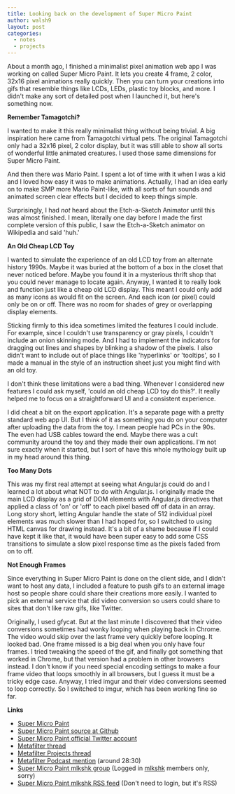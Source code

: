 ```yaml
---
title: Looking back on the development of Super Micro Paint
author: walsh9
layout: post
categories:
  - notes
  - projects
---
```

About a month ago, I finished a minimalist pixel animation web app I was working on called Super Micro Paint. It lets you create 4 frame, 2 color, 32x16 pixel animations really quickly. Then you can turn your creations into gifs that resemble things like LCDs, LEDs, plastic toy blocks, and more. I didn't make any sort of detailed post when I launched it, but here's something now.

**Remember Tamagotchi?**

I wanted to make it this really minimalist thing without being trivial. A big inspiration here came from Tamagotchi virtual pets. The original Tamagotchi only had a 32x16 pixel, 2 color display, but it was still able to show all sorts of wonderful little animated creatures. I used those same dimensions for Super Micro Paint.

And then there was Mario Paint. I spent a lot of time with it when I was a kid and I loved how easy it was to make animations. Actually, I had an idea early on to make SMP more Mario Paint-like, with all sorts of fun sounds and animated screen clear effects but I decided to keep things simple.

Surprisingly, I had <i>not</i> heard about the Etch-a-Sketch Animator until this was almost finished. I mean, literally one day before I made the first complete version of this public, I saw the Etch-a-Sketch animator on Wikipedia and said 'huh.'

**An Old Cheap LCD Toy**

I wanted to simulate the experience of an old LCD toy from an alternate history 1990s. Maybe it was buried at the bottom of a box in the closet that never noticed before. Maybe you found it in a mysterious thrift shop that you could never manage to locate again. Anyway, I wanted it to really look and function just like a cheap old LCD display. This meant I could only add as many icons as would fit on the screen. And each icon (or pixel) could only be on or off. There was no room for shades of grey or overlapping display elements.

Sticking firmly to this idea sometimes limited the features I could include. For example, since I couldn't use transparency or gray pixels, I couldn't include an onion skinning mode. And I had to implement the indicators for dragging out lines and shapes by blinking a shadow of the pixels. I also didn't want to include out of place things like 'hyperlinks' or 'tooltips', so I made a manual in the style of an instruction sheet just you might find with an old toy.

I don't think these limitations were a bad thing. Whenever I considered new features I could ask myself, 'could an old cheap LCD toy do this?'. It really helped me to focus on a straightforward UI and a consistent experience.

I did cheat a bit on the export application. It's a separate page with a pretty standard web app UI. But I think of it as something you do on your computer after uploading the data from the toy. I mean people had PCs in the 90s. The even had USB cables toward the end. Maybe there was a cult community around the toy and they made their own applications. I'm not sure exactly when it started, but I sort of have this whole mythology built up in my head around this thing.

**Too Many Dots**

This was my first real attempt at seeing what Angular.js could do and I learned a lot about what NOT to do with Angular.js. I originally made the main LCD display as a grid of DOM elements with Angular.js directives that applied a class of 'on' or 'off' to each pixel based off of data in an array. Long story short, letting Angular handle the state of 512 individual pixel elements was much slower than I had hoped for, so I switched to using HTML canvas for drawing instead. It's a bit of a shame because if I could have kept it like that, it would have been super easy to add some CSS transitions to simulate a slow pixel response time as the pixels faded from on to off.

**Not Enough Frames**

Since everything in Super Micro Paint is done on the client side, and I didn't want to host any data, I included a feature to push gifs to an external image host so people share could share their creations more easily. I wanted to pick an external service that did video conversion so users could share to sites that don't like raw gifs, like Twitter.

Originally, I used gfycat. But at the last minute I discovered that their video conversions sometimes had wonky looping when playing back in Chrome. The video would skip over the last frame very quickly before looping. It looked bad. One frame missed is a big deal when you only have four frames. I tried tweaking the speed of the gif, and finally got something that worked in Chrome, but that version had a problem in other browsers instead. I don't know if you need special encoding settings to make a four frame video that loops smoothly in all browsers, but I guess it must be a tricky edge case. Anyway, I tried imgur and their video conversions seemed to loop correctly. So I switched to imgur, which has been working fine so far.

**Links**

  * [Super Micro Paint][1]
  * [Super Micro Paint source at Github][2]
  * [Super Micro Paint official Twitter account][3]
  * [Metafilter thread][4]
  * [Metafilter Projects thread][5]
  * [Metafilter Podcast mention][6] (around 28:30)
  * [Super Micro Paint mlkshk group][7] (Logged in [mlkshk][8] members only, sorry)
  * [Super Micro Paint mlkshk RSS feed][9] (Don't need to login, but it's RSS)

 [1]: https://walsh9.github.io/super-micro-paint/
 [2]: https://github.com/walsh9/super-micro-paint/
 [3]: https://twitter.com/supermicropaint/
 [4]: https://www.metafilter.com/149806/Super-Micro-Paint-Super-Macro-Fun-
 [5]: https://projects.metafilter.com/4615/Super-Micro-Paint
 [6]: https://metatalk.metafilter.com/23718/105-Have-Fun-At-Space-Camp
 [7]: http://mlkshk.com/supermicropaint
 [8]: http://mlkshk.com/
 [9]: http://mlkshk.com/shake/supermicropaint/rss